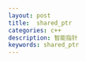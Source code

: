 ```yaml
---
layout: post
title:  shared_ptr
categories: c++
description: 智能指针
keywords: shared_ptr
---
```






